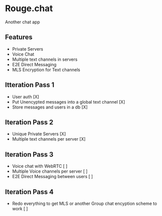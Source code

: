 # Rouge.chat
Another chat app

## Features
+ Private Servers
+ Voice Chat
+ Multiple text channels in servers
+ E2E Direct Messaging
+ MLS Encryption for Text channels

## Itteration Pass 1
+ User auth [X]
+ Put Unencypted messages into a global text channel [X]
+ Store messages and users in a db [X]

## Iteration Pass 2
+ Unique Private Servers [X]
+ Multiple text channels per server [X]

## Iteration Pass 3
+ Voice chat with WebRTC [ ]
+ Multiple Voice channels per server [ ]
+ E2E Direct Messaging between users [ ]

## Iteration Pass 4
+ Redo everything to get MLS or another Group chat encyption scheme to work [ ]